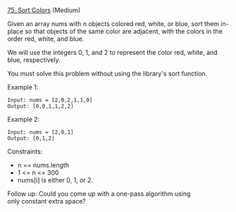 [75. Sort Colors](https://leetcode.com/problems/sort-colors/) (Medium)

Given an array nums with n objects colored red, white, or blue, sort them in-place so that objects of the same color are adjacent, with the colors in the order red, white, and blue.

We will use the integers 0, 1, and 2 to represent the color red, white, and blue, respectively.

You must solve this problem without using the library's sort function.

Example 1:
```
Input: nums = [2,0,2,1,1,0]
Output: [0,0,1,1,2,2]
```

Example 2:
```
Input: nums = [2,0,1]
Output: [0,1,2]
```

Constraints:
- n == nums.length
- 1 <= n <= 300
- nums[i] is either 0, 1, or 2.

Follow up: Could you come up with a one-pass algorithm using only constant extra space?
